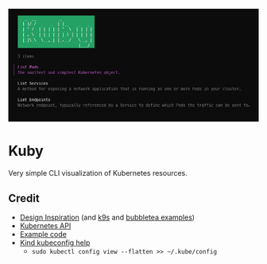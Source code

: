 ![Example](./.github/img/example1.png)

# Kuby

Very simple CLI visualization of Kubernetes resources.

## Credit

- [Design Inspiration](https://github.com/piotrpdev/songs-app) (and [k9s](https://github.com/derailed/k9s) and [bubbletea examples](https://github.com/charmbracelet/bubbletea/tree/master/examples))
- [Kubernetes API](https://kubernetes.io/docs/reference/kubernetes-api/)
- [Example code](https://github.com/kubernetes/client-go/blob/master/examples/out-of-cluster-client-configuration/main.go)
- [Kind kubeconfig help](https://stackoverflow.com/a/66274247)
  - `sudo kubectl config view --flatten >> ~/.kube/config`